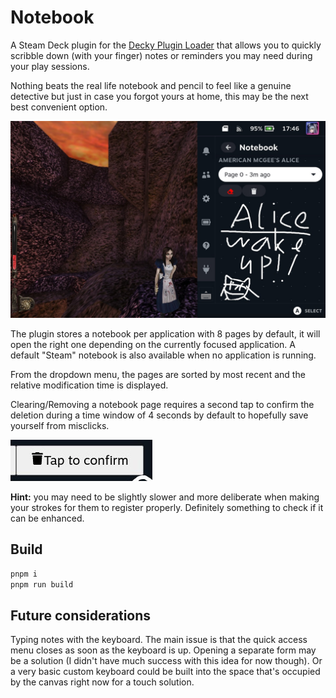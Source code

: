# Notebook

A Steam Deck plugin for the [Decky Plugin Loader](https://github.com/SteamDeckHomebrew/decky-loader) that allows you to quickly scribble down (with your finger) notes or reminders you may need during your play sessions.

Nothing beats the real life notebook and pencil to feel like a genuine detective but just in case you forgot yours at home, this may be the next best convenient option.

![](assets/20220902174609_1.jpg)

The plugin stores a notebook per application with 8 pages by default, it will open the right one depending on the currently focused application. A default "Steam" notebook is also available when no application is running.

From the dropdown menu, the pages are sorted by most recent and the relative modification time is displayed.

Clearing/Removing a notebook page requires a second tap to confirm the deletion during a time window of 4 seconds by default to hopefully save yourself from misclicks.

![](assets/20220828124127_1_crop.jpg)

**Hint:** you may need to be slightly slower and more deliberate when making your strokes for them to register properly. Definitely something to check if it can be enhanced.

## Build

```sh
pnpm i
pnpm run build
```

## Future considerations

Typing notes with the keyboard. The main issue is that the quick access menu closes as soon as the keyboard is up. Opening a separate form may be a solution (I didn't have much success with this idea for now though).
Or a very basic custom keyboard could be built into the space that's occupied by the canvas right now for a touch solution.
